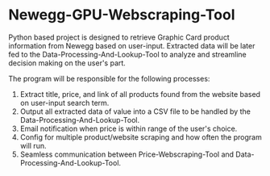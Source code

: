 # Newegg-GPU-Webscraping-Tool

Python based project is designed to retrieve Graphic Card product information from Newegg based on user-input.
Extracted data will be later fed to the Data-Processing-And-Lookup-Tool to analyze and streamline decision making on the user's part.

The program will be responsible for the following processes:
  1. Extract title, price, and link of all products found from the website based on user-input search term.
  2. Output all extracted data of value into a CSV file to be handled by the Data-Processing-And-Lookup-Tool.
  3. Email notification when price is within range of the user's choice.
  4. Config for multiple product/website scraping and how often the program will run.
  5. Seamless communication between Price-Webscraping-Tool and Data-Processing-And-Lookup-Tool.

  
